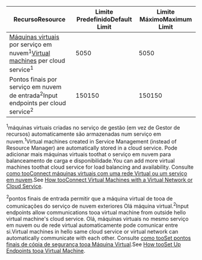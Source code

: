 | <span data-ttu-id="4484e-101">Recurso</span><span class="sxs-lookup"><span data-stu-id="4484e-101">Resource</span></span> | <span data-ttu-id="4484e-102">Limite Predefinido</span><span class="sxs-lookup"><span data-stu-id="4484e-102">Default Limit</span></span> | <span data-ttu-id="4484e-103">Limite Máximo</span><span class="sxs-lookup"><span data-stu-id="4484e-103">Maximum Limit</span></span> |
| --- | --- | --- |
| <span data-ttu-id="4484e-104">[Máquinas virtuais](../articles/virtual-machines/virtual-machines-linux-about.md?toc=%2fazure%2fvirtual-machines%2flinux%2ftoc.json) por serviço em nuvem<sup>1</sup></span><span class="sxs-lookup"><span data-stu-id="4484e-104">[Virtual machines](../articles/virtual-machines/virtual-machines-linux-about.md?toc=%2fazure%2fvirtual-machines%2flinux%2ftoc.json) per cloud service<sup>1</sup></span></span> |<span data-ttu-id="4484e-105">50</span><span class="sxs-lookup"><span data-stu-id="4484e-105">50</span></span> |<span data-ttu-id="4484e-106">50</span><span class="sxs-lookup"><span data-stu-id="4484e-106">50</span></span> |
| <span data-ttu-id="4484e-107">Pontos finais por serviço em nuvem de entrada<sup>2</sup></span><span class="sxs-lookup"><span data-stu-id="4484e-107">Input endpoints per cloud service<sup>2</sup></span></span> |<span data-ttu-id="4484e-108">150</span><span class="sxs-lookup"><span data-stu-id="4484e-108">150</span></span> |<span data-ttu-id="4484e-109">150</span><span class="sxs-lookup"><span data-stu-id="4484e-109">150</span></span> |

<span data-ttu-id="4484e-110"><sup>1</sup>máquinas virtuais criadas no serviço de gestão (em vez de Gestor de recursos) automaticamente são armazenadas num serviço em nuvem.</span><span class="sxs-lookup"><span data-stu-id="4484e-110"><sup>1</sup>Virtual machines created in Service Management (instead of Resource Manager) are automatically stored in a cloud service.</span></span> <span data-ttu-id="4484e-111">Pode adicionar mais máquinas virtuais toothat o serviço em nuvem para balanceamento de carga e disponibilidade.</span><span class="sxs-lookup"><span data-stu-id="4484e-111">You can add more virtual machines toothat cloud service for load balancing and availability.</span></span> <span data-ttu-id="4484e-112">Consulte [como tooConnect máquinas virtuais com uma rede Virtual ou um serviço em nuvem](../articles/virtual-machines/linux/classic/connect-vms.md?toc=%2fazure%2fvirtual-machines%2flinux%2fclassic%2ftoc.json).</span><span class="sxs-lookup"><span data-stu-id="4484e-112">See  [How tooConnect Virtual Machines with a Virtual Network or Cloud Service](../articles/virtual-machines/linux/classic/connect-vms.md?toc=%2fazure%2fvirtual-machines%2flinux%2fclassic%2ftoc.json).</span></span>

<span data-ttu-id="4484e-113"><sup>2</sup>pontos finais de entrada permitir que a máquina virtual de tooa de comunicações do serviço de nuvem exteriores Olá máquina virtual.</span><span class="sxs-lookup"><span data-stu-id="4484e-113"><sup>2</sup>Input endpoints allow communications tooa virtual machine from outside hello virtual machine's cloud service.</span></span> <span data-ttu-id="4484e-114">Olá, máquinas virtuais no mesmo serviço em nuvem ou de rede virtual automaticamente pode comunicar entre si.</span><span class="sxs-lookup"><span data-stu-id="4484e-114">Virtual machines in hello same cloud service or virtual network can automatically communicate with each other.</span></span> <span data-ttu-id="4484e-115">Consulte [como tooSet pontos finais de cópia de segurança tooa Máquina Virtual](../articles/virtual-machines/windows/classic/setup-endpoints.md?toc=%2fazure%2fvirtual-machines%2fwindows%2fclassic%2ftoc.json).</span><span class="sxs-lookup"><span data-stu-id="4484e-115">See [How tooSet Up Endpoints tooa Virtual Machine](../articles/virtual-machines/windows/classic/setup-endpoints.md?toc=%2fazure%2fvirtual-machines%2fwindows%2fclassic%2ftoc.json).</span></span> 


